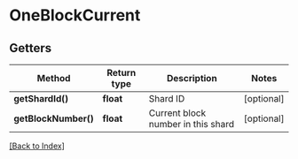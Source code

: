 # OneBlockCurrent

## Getters

Method | Return type | Description | Notes
------------ | ------------- | ------------- | -------------
**getShardId()** | **float** | Shard ID | [optional]
**getBlockNumber()** | **float** | Current block number in this shard | [optional]

[[Back to Index]](../index.md)
